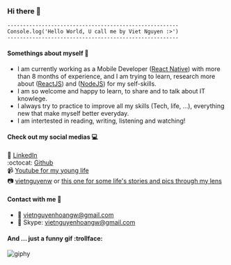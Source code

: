 ### Hi there 👋

```
-------------------------------------------------------
Console.log('Hello World, U call me by Viet Nguyen :>')
-------------------------------------------------------
```

#### Somethings about myself :pencil:
- I am currently working as a Mobile Developer ([React Native](https://reactnative.dev)) with more than 8 months of experience, and I am trying to learn, research more about ([ReactJS](https://reactjs.org/)) and ([NodeJS](https://nodejs.dev/)) for my self-skills. <br />
- I am so welcome and happy to learn, to share and to talk about IT knowlege. <br />
- I always try to practice to improve all my skills (Tech, life, ...), everything new that make myself better everyday. <br />
- I am intertested in reading, writing, listening and watching!

#### Check out my social medias :computer:
:link: [LinkedIn](https://www.linkedin.com/in/viet-hoang-nguyen-656227171) <br />
:octocat: [Github](https://github.com/vietnguyenhoangw)<br />
:video_camera: [Youtube for my young life](https://www.youtube.com/channel/UCFqijuBPinl5Ym-keX4HakQ?view_as=subscriber)<br />
:camera: [vietnguyenw](https://instagram.com/vietnguyenw) or [this one for some life's stories and pics through my lens](https://instagram.com/wgnteiv)

#### Contact with me :love_letter:
- :email: vietnguyenhoangw@gmail.com
- :speech_balloon: Skype: vietnguyenhoangw@gmail.com

#### And ... just a funny gif :trollface:
![giphy](https://user-images.githubusercontent.com/43869718/95009909-9bbd7580-064f-11eb-8d47-ee67c02c0d82.gif)

<!--
**vietnguyenhoangw/vietnguyenhoangw** is a ✨ _special_ ✨ repository because its `README.md` (this file) appears on your GitHub profile.

Here are some ideas to get you started:

- 🔭 I’m currently working on ...
- 🌱 I’m currently learning ...
- 👯 I’m looking to collaborate on ...
- 🤔 I’m looking for help with ...
- 💬 Ask me about ...
- 📫 How to reach me: ...
- 😄 Pronouns: ...
- ⚡ Fun fact: ...
-->

